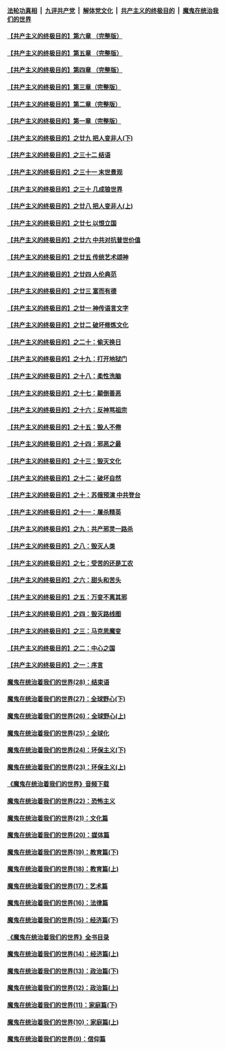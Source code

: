 

####  [法轮功真相](../../../../basic/blob/master/README.md?t=06100501) &nbsp;|&nbsp; [九评共产党](../../../../9ping.md/blob/master/README.md?t=06100501) &nbsp;|&nbsp; [解体党文化](../../../../jtdwh.md/blob/master/README.md?t=06100501)  &nbsp;|&nbsp; [共产主义的终极目的](../../../../gczydzjmd.md/blob/master/README.md?t=06100501) &nbsp;|&nbsp; [魔鬼在统治我们的世界](../../../../mgztzwmdsj.md/blob/master/README.md?t=06100501) 

#### [【共产主义的终极目的】第六章 （完整版）](../pages/nsc422/n11428913.md?t=06100501) 

#### [【共产主义的终极目的】第五章 （完整版）](../pages/nsc422/n11428912.md?t=06100501) 

#### [【共产主义的终极目的】第四章 （完整版）](../pages/nsc422/n11428907.md?t=06100501) 

#### [【共产主义的终极目的】第三章（完整版）](../pages/nsc422/n11428848.md?t=06100501) 

#### [【共产主义的终极目的】第二章（完整版）](../pages/nsc422/n11428831.md?t=06100501) 

#### [【共产主义的终极目的】第一章（完整版）](../pages/nsc422/n11417651.md?t=06100501) 

#### [【共产主义的终极目的】之廿九 把人变非人(下)](../pages/nsc422/n11344140.md?t=06100501) 

#### [【共产主义的终极目的】之三十二 结语](../pages/nsc422/n11360535.md?t=06100501) 

#### [【共产主义的终极目的】之三十一 末世景观](../pages/nsc422/n11351129.md?t=06100501) 

#### [【共产主义的终极目的】之三十 几成狼世界](../pages/nsc422/n11348280.md?t=06100501) 

#### [【共产主义的终极目的】之廿八 把人变非人(上)](../pages/nsc422/n11340492.md?t=06100501) 

#### [【共产主义的终极目的】之廿七 以恨立国](../pages/nsc422/n11336944.md?t=06100501) 

#### [【共产主义的终极目的】之廿六 中共对抗普世价值](../pages/nsc422/n11324785.md?t=06100501) 

#### [【共产主义的终极目的】之廿五 传统艺术颂神](../pages/nsc422/n11296396.md?t=06100501) 

#### [【共产主义的终极目的】之廿四 人伦典范](../pages/nsc422/n11296397.md?t=06100501) 

#### [【共产主义的终极目的】之廿三 富而有德](../pages/nsc422/n11283598.md?t=06100501) 

#### [【共产主义的终极目的】之廿一 神传语言文字](../pages/nsc422/n11263265.md?t=06100501) 

#### [【共产主义的终极目的】之廿二 破坏修炼文化](../pages/nsc422/n11245728.md?t=06100501) 

#### [【共产主义的终极目的】之二十：偷天换日](../pages/nsc422/n11238846.md?t=06100501) 

#### [【共产主义的终极目的】之十九：打开地狱门](../pages/nsc422/n11206376.md?t=06100501) 

#### [【共产主义的终极目的】之十八：柔性洗脑](../pages/nsc422/n11199994.md?t=06100501) 

#### [【共产主义的终极目的】之十七：颠倒善恶](../pages/nsc422/n11179782.md?t=06100501) 

#### [【共产主义的终极目的】之十六：反神骂祖宗](../pages/nsc422/n11166798.md?t=06100501) 

#### [【共产主义的终极目的】之十五：毁人不倦](../pages/nsc422/n11166792.md?t=06100501) 

#### [【共产主义的终极目的】之十四：邪恶之最](../pages/nsc422/n11150249.md?t=06100501) 

#### [【共产主义的终极目的】之十三：毁灭文化](../pages/nsc422/n11135227.md?t=06100501) 

#### [【共产主义的终极目的】之十二：破坏自然](../pages/nsc422/n11135214.md?t=06100501) 

#### [【共产主义的终极目的】之十：苏俄预演 中共登台](../pages/nsc422/n11118424.md?t=06100501) 

#### [【共产主义的终极目的】之十一：屠杀精英](../pages/nsc422/n11118442.md?t=06100501) 

#### [【共产主义的终极目的】之九：共产邪灵一路杀](../pages/nsc422/n11114139.md?t=06100501) 

#### [【共产主义的终极目的】之八：毁灭人类](../pages/nsc422/n11108503.md?t=06100501) 

#### [【共产主义的终极目的】之七：受苦的还是工农](../pages/nsc422/n11101809.md?t=06100501) 

#### [【共产主义的终极目的】之六：甜头和苦头](../pages/nsc422/n11096971.md?t=06100501) 

#### [【共产主义的终极目的】之五：万变不离其邪](../pages/nsc422/n11091285.md?t=06100501) 

#### [【共产主义的终极目的】之四：毁灭路线图](../pages/nsc422/n11086284.md?t=06100501) 

#### [【共产主义的终极目的】之三：马克思魔变](../pages/nsc422/n11061941.md?t=06100501) 

#### [【共产主义的终极目的】之二：中心之国](../pages/nsc422/n11047728.md?t=06100501) 

#### [【共产主义的终极目的】之一：序言](../pages/nsc422/n11086077.md?t=06100501) 

#### [魔鬼在统治着我们的世界(28)：结束语](../pages/nsc422/n10936246.md?t=06100501) 

#### [魔鬼在统治着我们的世界(27)：全球野心(下)](../pages/nsc422/n10928319.md?t=06100501) 

#### [魔鬼在统治着我们的世界(26)：全球野心(上)](../pages/nsc422/n10900318.md?t=06100501) 

#### [魔鬼在统治着我们的世界(25)：全球化](../pages/nsc422/n10788205.md?t=06100501) 

#### [魔鬼在统治着我们的世界(24)：环保主义(下)](../pages/nsc422/n10695307.md?t=06100501) 

#### [魔鬼在统治着我们的世界(23)：环保主义(上)](../pages/nsc422/n10688613.md?t=06100501) 

#### [《魔鬼在统治着我们的世界》音频下载](../pages/nsc422/n10635553.md?t=06100501) 

#### [魔鬼在统治着我们的世界(22)：恐怖主义](../pages/nsc422/n10614727.md?t=06100501) 

#### [魔鬼在统治着我们的世界(21)：文化篇](../pages/nsc422/n10597706.md?t=06100501) 

#### [魔鬼在统治着我们的世界(20)：媒体篇](../pages/nsc422/n10586579.md?t=06100501) 

#### [魔鬼在统治着我们的世界(19)：教育篇(下)](../pages/nsc422/n10564808.md?t=06100501) 

#### [魔鬼在统治着我们的世界(18)：教育篇(上)](../pages/nsc422/n10526970.md?t=06100501) 

#### [魔鬼在统治着我们的世界(17)：艺术篇](../pages/nsc422/n10499093.md?t=06100501) 

#### [魔鬼在统治着我们的世界(16)：法律篇](../pages/nsc422/n10485969.md?t=06100501) 

#### [魔鬼在统治着我们的世界(15)：经济篇(下)](../pages/nsc422/n10469975.md?t=06100501) 

#### [《魔鬼在统治着我们的世界》全书目录](../pages/nsc422/n10464261.md?t=06100501) 

#### [魔鬼在统治着我们的世界(14)：经济篇(上)](../pages/nsc422/n10457370.md?t=06100501) 

#### [魔鬼在统治着我们的世界(13)：政治篇(下)](../pages/nsc422/n10448270.md?t=06100501) 

#### [魔鬼在统治着我们的世界(12)：政治篇(上)](../pages/nsc422/n10444576.md?t=06100501) 

#### [魔鬼在统治着我们的世界(11)：家庭篇(下)](../pages/nsc422/n10440961.md?t=06100501) 

#### [魔鬼在统治着我们的世界(10)：家庭篇(上)](../pages/nsc422/n10435448.md?t=06100501) 

#### [魔鬼在统治着我们的世界(9)：信仰篇](../pages/nsc422/n10432159.md?t=06100501) 

